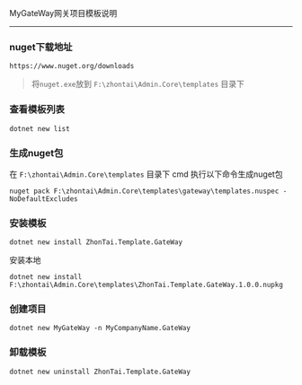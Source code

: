 ﻿MyGateWay网关项目模板说明

*********************************************************

### nuget下载地址
```
https://www.nuget.org/downloads
```
> 将`nuget.exe`放到 `F:\zhontai\Admin.Core\templates` 目录下

### 查看模板列表
```
dotnet new list
```

### 生成nuget包
在 `F:\zhontai\Admin.Core\templates` 目录下 cmd 执行以下命令生成nuget包
```
nuget pack F:\zhontai\Admin.Core\templates\gateway\templates.nuspec -NoDefaultExcludes
```
### 安装模板
```
dotnet new install ZhonTai.Template.GateWay
```
安装本地
```
dotnet new install F:\zhontai\Admin.Core\templates\ZhonTai.Template.GateWay.1.0.0.nupkg
```

### 创建项目
```
dotnet new MyGateWay -n MyCompanyName.GateWay
```

### 卸载模板
```
dotnet new uninstall ZhonTai.Template.GateWay
```
